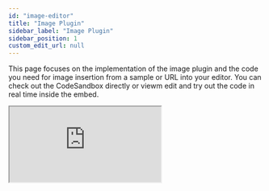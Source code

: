 ```yaml
---
id: "image-editor"
title: "Image Plugin"
sidebar_label: "Image Plugin"
sidebar_position: 1
custom_edit_url: null
---
```


This page focuses on the implementation of the image plugin and the code you need for image insertion from a sample or URL into your editor. You can check out the CodeSandbox directly or viewm edit and try out the code in real time inside the embed. 

<iframe src="https://codesandbox.io/embed/lexical-plain-text-example-forked-iy2bc5?fontsize=14&hidenavigation=1&module=%2Fsrc%2FEditor.js&theme=dark&view=split"
     style={{width:100+"%", height:500+"px", border:0, "border-radius": 4+"px", overflow:"hidden"}}
     title="lexical-plain-text-example (forked)"
     allow="accelerometer; ambient-light-sensor; camera; encrypted-media; geolocation; gyroscope; hid; microphone; midi; payment; usb; vr; xr-spatial-tracking"
     sandbox="allow-forms allow-modals allow-popups allow-presentation allow-same-origin allow-scripts"
></iframe>